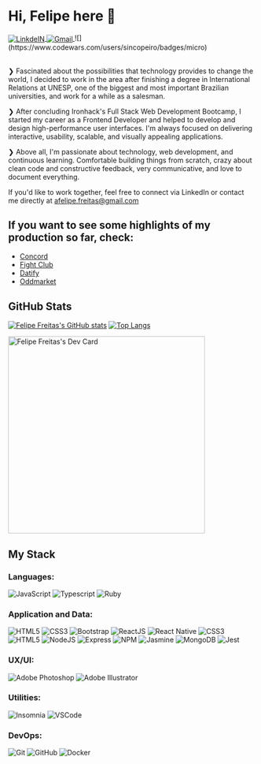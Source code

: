 # Hi, Felipe here 👋

<a target="_blank" href="https://www.linkedin.com/in/affreitas/">
  <img align="center" alt="LinkdeIN" src="https://img.shields.io/badge/LinkedIn-0077B5?style=for-the-badge&logo=linkedin&logoColor=white" />
</a>
<a target="_blank" href="mailto:afelipe.fretas@gmail.com">
  <img align="center" alt="Gmail" src="https://img.shields.io/badge/Gmail-D14836?style=for-the-badge&logo=gmail&logoColor=white" />
</a>
<a>
  ![](https://www.codewars.com/users/sincopeiro/badges/micro)
</a>

<br>
<br>


❯ Fascinated about the possibilities that technology provides to change the world, I decided to work in the area after finishing a degree in International Relations at UNESP, one of the biggest and most important Brazilian universities, and work for a while as a salesman.

❯ After concluding Ironhack's Full Stack Web Development Bootcamp, I started my career as a Frontend Developer and helped to develop and design high-performance user interfaces. I'm always focused on delivering interactive, usability, scalable, and visually appealing applications.

❯ Above all, I'm passionate about technology, web development, and continuous learning. Comfortable building things from scratch, crazy about clean code and constructive feedback, very communicative, and love to document everything.

If you'd like to work together, feel free to connect via LinkedIn or contact me directly at afelipe.freitas@gmail.com

## If you want to see some highlights of my production so far, check:
- [Concord](https://github.com/sincopeiro/concord)
- [Fight Club](https://github.com/sincopeiro/fight-club-game)
- [Datify](https://github.com/sincopeiro/datify)
- [Oddmarket](https://github.com/LBWKH/OddMarket---Client)

## GitHub Stats

[![Felipe Freitas's GitHub stats](https://github-readme-stats.vercel.app/api?username=sincopeiro&theme=synthwave&show_icons=true)](https://github.com/sincopeiro/github-readme-stats)
[![Top Langs](https://github-readme-stats.vercel.app/api/top-langs/?username=sincopeiro&theme=synthwave&layout=compact)](https://github.com/sincopeiro/github-readme-stats)

<a href="https://app.daily.dev/felipefreitas"><img src="https://api.daily.dev/devcards/85c800fd403b4f97a27f97f71fcf5297.png?r=ca8" width="400" alt="Felipe Freitas's Dev Card"/></a>

## My Stack

### Languages:
![JavaScript](https://img.shields.io/badge/-JavaScript-EDD222?style=flat&logo=javascript&logoColor=white)
![Typescript](https://img.shields.io/badge/-Typescript-1572B6?style=flat&logo=typescript&logoColor=white)
![Ruby](https://img.shields.io/badge/-Ruby-CB3837?style=flat&logo=ruby&logoColor=white)

### Application and Data:
![HTML5](https://img.shields.io/badge/-HTML5-E34F26?style=flat&logo=html5&logoColor=white)
![CSS3](https://img.shields.io/badge/-CSS3-1572B6?style=flat&logo=css3)
![Bootstrap](https://img.shields.io/badge/-Bootstrap-563D7C?style=flat&logo=bootstrap)
![ReactJS](https://img.shields.io/badge/-ReactJS-51CBF2?style=flat&logo=react&logoColor=white)
![React Native](https://img.shields.io/badge/-ReactNative-51CBF2?style=flat&logo=react&logoColor=white)
![CSS3](https://img.shields.io/badge/-CSS3-1572B6?style=flat&logo=css3)
![HTML5](https://img.shields.io/badge/-HTML5-E34F26?style=flat&logo=html5&logoColor=white)
![NodeJS](http://img.shields.io/badge/-NodeJS-6EBF20?style=flat&logo=node.js&logoColor=white)
![Express](http://img.shields.io/badge/-Express-black?style=flat&logo=express&logoColor=white)
![NPM](https://img.shields.io/badge/-NPM-CB3837?style=flat&logo=npm&logoColor=white)
![Jasmine](https://img.shields.io/badge/-Jasmine-8A4182?style=flat&logo=jasmine&logoColor=white)
![MongoDB](http://img.shields.io/badge/-MongoDB-47A248?style=flat&logo=mongodb&logoColor=white)
![Jest](https://img.shields.io/badge/-Jest-F05032?style=flat&logo=jest&logoColor=white)


### UX/UI:
![Adobe Photoshop](https://img.shields.io/badge/-Photoshop-31A8FF?style=flat&logo=adobe-photoshop&logoColor=white)
![Adobe Illustrator](https://img.shields.io/badge/-Illustrator-FF9A00?style=flat&logo=adobe-illustrator&logoColor=white)

### Utilities:
![Insomnia](https://img.shields.io/badge/-Insomnia-5849BE?style=flat&logo=insomnia&logoColor=white)
![VSCode](https://img.shields.io/badge/-VSCode-007ACC?style=flat&logo=visual-studio-code&logoColor=white)

### DevOps:
![Git](https://img.shields.io/badge/-Git-F05032?style=flat&logo=git&logoColor=white)
![GitHub](https://img.shields.io/badge/-Github-181717?style=flat&logo=github&logoColor=white)
![Docker](https://img.shields.io/badge/-Docker-007ACC?style=flat&logo=docker&logoColor=white)



